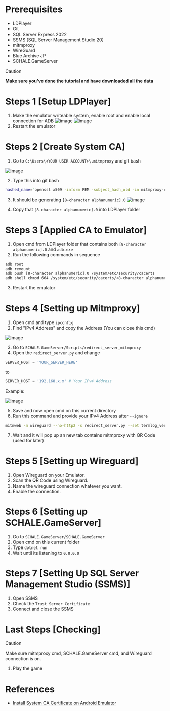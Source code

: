 # Prerequisites
- LDPlayer
- Git
- SQL Server Express 2022
- SSMS (SQL Server Management Studio 20)
- mitmproxy
- WireGuard
- Blue Archive JP
- SCHALE.GameServer

> [!CAUTION]  
> **Make sure you've done the tutorial and have downloaded all the data**

# Steps 1 [Setup LDPlayer]
1. Make the emulator writeable system, enable root and enable local connection for ADB
![image](https://github.com/user-attachments/assets/23160474-3021-4532-9e51-a8adac4e2e02)
![image](https://github.com/user-attachments/assets/f1db6845-df2e-4844-9deb-e0b2ca406bbb)
2. Restart the emulator

# Steps 2 [Create System CA]
1. Go to `C:\Users\<YOUR USER ACCOUNT>\.mitmproxy` and git bash

![image](https://github.com/user-attachments/assets/956d9c68-647f-4b71-a266-5b716d1005f9)

2. Type this into git bash
```bash
hashed_name=`openssl x509 -inform PEM -subject_hash_old -in mitmproxy-ca-cert.cer | head -1` && cp mitmproxy-ca-cert.cer $hashed_name.0
```

3. It should be generating `[8-character alphanumeric].0`
![image](https://github.com/user-attachments/assets/7fa05b59-5362-45c9-a49e-dcdf568097dd)

4. Copy that `[8-character alphanumeric].0` into LDPlayer folder
# Steps 3 [Applied CA to Emulator]
1. Open cmd from LDPlayer folder that contains both `[8-character alphanumeric].0` and `adb.exe`
2. Run the following commands in sequence
```bash
adb root
adb remount
adb push [8-character alphanumeric].0 /system/etc/security/cacerts
adb shell chmod 664 /system/etc/security/cacerts/<8-character alphanumeric.0>
```
3. Restart the emulator

# Steps 4 [Setting up Mitmproxy] 
1. Open cmd and type `ipconfig`
2. Find "IPv4 Address" and copy the Address (You can close this cmd)

![image](https://github.com/user-attachments/assets/13228d54-ab6c-49d0-b961-22159bfaf07e)

3. Go to `SCHALE.GameServer/Scripts/redirect_server_mitmproxy`
4. Open the `redirect_server.py` and change
```py
SERVER_HOST = 'YOUR_SERVER_HERE'
```
to
```py
SERVER_HOST = '192.168.x.x' # Your IPv4 Address
```
Example:

![image](https://github.com/user-attachments/assets/4f2281b7-5420-4e65-aaec-9b841b27a629)

5. Save and now open cmd on this current directory
6. Run this command and provide your IPv4 Address after `--ignore`
```bash
mitmweb -m wireguard --no-http2 -s redirect_server.py --set termlog_verbosity=warn --ignore [Your IP address]
```
7. Wait and it will pop up an new tab contains mitmproxy with QR Code (used for later)

# Steps 5 [Setting up Wireguard]
1. Open Wireguard on your Emulator.
2. Scan the QR Code using Wireguard.
3. Name the wireguard connection whatever you want.
4. Enable the connection.

# Steps 6 [Setting up SCHALE.GameServer]
1. Go to `SCHALE.GameServer/SCHALE.GameServer`
2. Open cmd on this current folder
3. Type `dotnet run`
4. Wait until its listening to `0.0.0.0`

# Steps 7 [Setting Up SQL Server Management Studio (SSMS)]
1. Open SSMS
2. Check the `Trust Server Certificate`
3. Connect and close the SSMS

# Last Steps [Checking]
> [!CAUTION]  
> Make sure mitmproxy cmd, SCHALE.GameServer cmd, and Wireguard connection is on.
1. Play the game

# References
- [Install System CA Certificate on Android Emulator](https://docs.mitmproxy.org/stable/howto-install-system-trusted-ca-android/)

